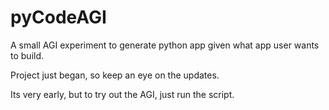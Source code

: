 # pyCodeAGI
A small AGI experiment to generate python app given what app user wants to build.

Project just began, so keep an eye on the updates.

Its very early, but to try out the AGI, just run the script. 
